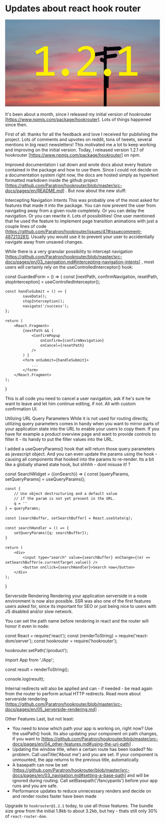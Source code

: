 # Updates about react hook router

![Version 1.2.1](./header.jpg)

It's been about a month, since I released my initial version of hookrouter
[https://www.npmjs.com/package/hookrouter]. Lots of things happened since then.

First of all: thanks for all the feedback and love I received for publishing the
project. Lots of comments and upvotes on reddit, tons of tweets, several
mentions in big react newsletters! This motivated me a lot to keep working and
improving on the initial version. Today, I released version 1.2.1 of hookrouter
[https://www.npmjs.com/package/hookrouter]  on npm. 

Improved documentation
I sat down and wrote docs about every feature contained in the package and how
to use them. Since I could not decide on a documentation system right now, the
docs are hosted simply as hypertext formatted markdown inside the github project
[https://github.com/Paratron/hookrouter/blob/master/src-docs/pages/en/README.md]
. But now about the new stuff:

Intercepting Navigation Intents
This was probably one of the most asked for features that made it into the
package. You can now prevent the user from navigating away from a given route
completely. Or you can delay the navigation. Or you can rewrite it. Lots of
possibilities! One user mentioned that he used the feature to implement page
transition animations with just a couple lines of code
[https://github.com/Paratron/hookrouter/issues/47#issuecomment-487213281].
Usually you would use it to prevent your user to accidentially navigate away
from unsaved changes.

While there is a very granular possibility to intercept navigation
[https://github.com/Paratron/hookrouter/blob/master/src-docs/pages/en/03_navigation.md#intercepting-navigation-intents]
, most users will certainly rely on the useControlledInterceptor()  hook:

const GuardedForm = () => {
    const [nextPath, confirmNavigation, resetPath, stopInterception] = useControlledInterceptor();

    const handleSubmit = () => {
            saveData();
            stopInterception();
            navigate('/success');
    };

    return (
        <React.Fragment>
            {nextPath && (
                <ConfirmPopup
                    onConfirm={confirmNavigation}
                    onCancel={resetPath}
                />
            ) }
            <form onSubmit={handleSubmit}>
                ...
            </form>
        </React.Fragment>
    );
}


This is all code you need to cancel a user navigation, ask if he's sure he want
to leave and let him continue editing, if not. All with custom confirmation UI.

Utilizing URL Query Parameters
While it is not used for routing directly, utilizing query parameters comes in
handy when you want to mirror parts of your application state into the URL to
enable your users to copy them. If you have for example a product overview page
and want to provide controls to filter it - its handy to put the filter values
into the URL.

I added a useQueryParams()  hook that will return those query parameters as
javascript object. And you can even update the params using the hook - causing
all components that hooked into the params to re-render. Its a bit like a
globally shared state hook, but shhhh - dont misuse it! ?

const SearchWidget = ({onSearch}) => {
    const [queryParams, setQueryParams] = useQueryParams();
    
    const {
        // Use object destructuring and a default value
        // if the param is not yet present in the URL.
        q = ''
    } = queryParams;
    
    const [searchBuffer, setSearchBuffer] = React.useState(q);
    
    const searchHandler = () => {
        setQueryParams({q: searchBuffer});
    }
    
    return (
        <div>
            <input type="search" value={searchBuffer} onChange={(e) => setSearchBuffer(e.currentTarget.value)} />
            <button onClick={searchHandler}>Search now</button>
        </div>
    );
}


Serverside Rendering
Rendering your application serverside in a node environment is now also
possible. SSR was also one of the first features users asked for, since its
important for SEO or just being nice to users with JS disabled and/or slow
network.

You can set the path name before rendering in react and the router will honor it
even in node:

const React = require('react');
const {renderToString} = require('react-dom/server');
const hookrouter = require('hookrouter');

hookrouter.setPath('/product');

import App from './App';

const result = renderToString(<App/>);

console.log(result);


Internal redirects will also be applied and can - if needed - be read again from
the router to perform actual HTTP redirects. Read more about serverside
rendering
[https://github.com/Paratron/hookrouter/blob/master/src-docs/pages/en/05_serverside-rendering.md]
.

Other Features
Last, but not least:

 * You need to know which path your app is working on, right now? Use the 
   usePath()  hook. Its also updating your component on path changes, if you
   want to
   [https://github.com/Paratron/hookrouter/blob/master/src-docs/pages/en/04_other-features.md#using-the-uri-path]
   .
 * Updating the window title, when a certain route has been loaded? No problem.
   Call useTitle('About me')  and you are set. If your component is unmounted,
   the app returns to the previous title, automatically.
 * A basepath  can now be set
   [https://github.com/Paratron/hookrouter/blob/master/src-docs/pages/en/03_navigation.md#setting-a-base-path] 
    and will be ignored during routing. Call setBasepath('/fancypants')  before
   your app runs and you are safe.
 * Performance updates to reduce unnecessary renders and decide on and render
   routes faster have been made

Upgrade to `hookrouter@1.2.1` today, to use all those features. The bundle size
grew from the initial 1.8kb to about 3.2kb, but hey - thats still only 30% of 
`react-router-dom`.
